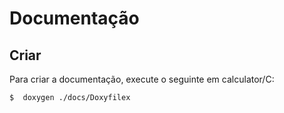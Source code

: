 # Documentação

## Criar
Para criar a documentação, execute o seguinte em calculator/C:
```
$  doxygen ./docs/Doxyfilex
```

